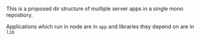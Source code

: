 This is a proposed dir structure of multiple server apps in a single mono repostiory.

Applications which run in node are in `app` and libraries they depend on are in `lib`


